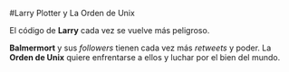 #Larry Plotter y La Orden de Unix

El código de **Larry** cada vez se vuelve más peligroso.

**Balmermort** y sus *followers* tienen cada vez más *retweets* y poder.
La **Orden de Unix** quiere enfrentarse a ellos y luchar por el bien del mundo.
